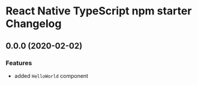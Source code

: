 # React Native TypeScript npm starter Changelog

## 0.0.0 (2020-02-02)

### Features

- added `HelloWorld` component

